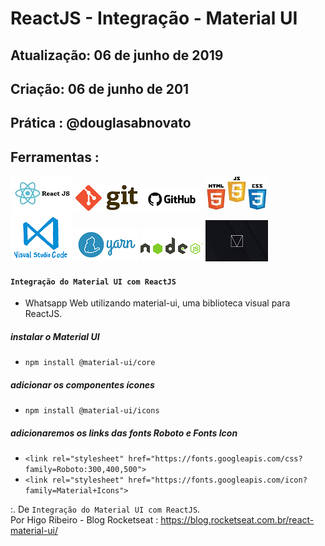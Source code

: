 # ReactJS - Integração - Material UI 

## Atualização: 06 de junho de 2019 
## Criação: 06 de junho de 201
## Prática : @douglasabnovato

## Ferramentas : 

![ReactJS](/images/logo-reactjs.jpg)
![Git](/images/logo-git.png)
![Github](/images/logo-github.png)
![HTML/CSS/Javascript](/images/logo-html-css-js.jpeg)
![VSCode](/images/logo-VSCode.png)
![Yarn](/images/logo-yarn.png)
![Nodejs](/images/nodejs.png)
![Material Design Lite Google](/images/logo-material-design-lite-google.jpg)

#### `Integração do Material UI com ReactJS`
- Whatsapp Web utilizando material-ui, uma biblioteca visual para ReactJS.

##### instalar o Material UI
- `npm install @material-ui/core`

##### adicionar os componentes ícones
- `npm install @material-ui/icons`

##### adicionaremos os links das fonts Roboto e Fonts Icon
- `<link rel="stylesheet" href="https://fonts.googleapis.com/css?family=Roboto:300,400,500">`
- `<link rel="stylesheet" href="https://fonts.googleapis.com/icon?family=Material+Icons">`

:. De `Integração do Material UI com ReactJS`.<br/> 
Por Higo Ribeiro - Blog Rocketseat : https://blog.rocketseat.com.br/react-material-ui/